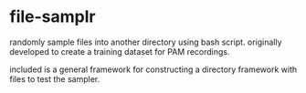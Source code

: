 # file-samplr

randomly sample files into another directory using bash script. originally developed to create a training dataset for PAM recordings.

included is a general framework for constructing a directory framework with files to test the sampler. 
